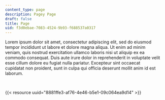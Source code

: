 ```yaml
---
content_type: page
description: Pagey Page
draft: false
title: Page
uid: f3d0ebae-7083-4524-9b93-f688537a0317
---
```

Lorem ipsum dolor sit amet, consectetur adipiscing elit, sed do eiusmod tempor incididunt ut labore et dolore magna aliqua. Ut enim ad minim veniam, quis nostrud exercitation ullamco laboris nisi ut aliquip ex ea commodo consequat. Duis aute irure dolor in reprehenderit in voluptate velit esse cillum dolore eu fugiat nulla pariatur. Excepteur sint occaecat cupidatat non proident, sunt in culpa qui officia deserunt mollit anim id est laborum.

 

{{< resource uuid="8881ffe3-af76-4e46-b5e1-09c064ea9d14" >}}
